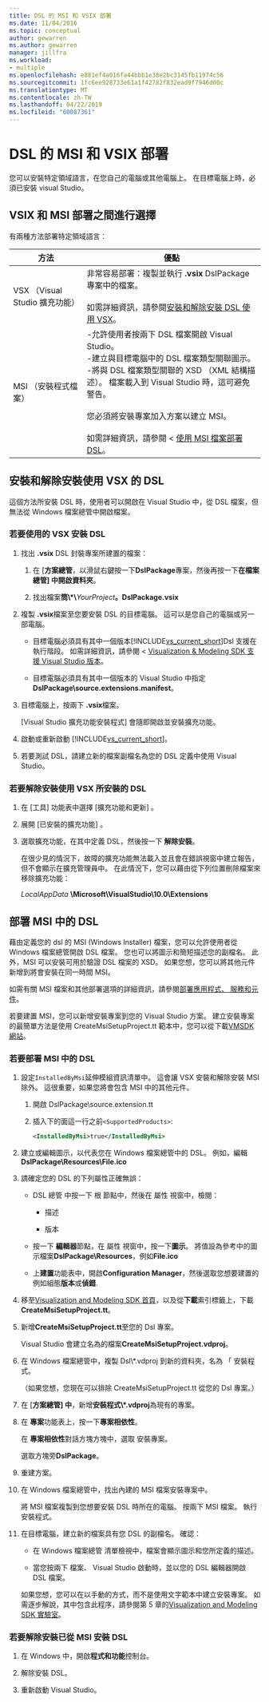 ```yaml
---
title: DSL 的 MSI 和 VSIX 部署
ms.date: 11/04/2016
ms.topic: conceptual
author: gewarren
ms.author: gewarren
manager: jillfra
ms.workload:
- multiple
ms.openlocfilehash: e881ef4a016fa44bbb1e38e2bc3145fb11974c56
ms.sourcegitcommit: 1fc6ee928733e61a1f42782f832ead9f7946d00c
ms.translationtype: MT
ms.contentlocale: zh-TW
ms.lasthandoff: 04/22/2019
ms.locfileid: "60087361"
---
```

# <a name="msi-and-vsix-deployment-of-a-dsl"></a>DSL 的 MSI 和 VSIX 部署
您可以安裝特定領域語言，在您自己的電腦或其他電腦上。 在目標電腦上時，必須已安裝 visual Studio。

## <a name="which"></a> VSIX 和 MSI 部署之間進行選擇
 有兩種方法部署特定領域語言：

|方法|優點|
|-|-|
|VSX （Visual Studio 擴充功能）|非常容易部署：複製並執行 **.vsix** DslPackage 專案中的檔案。<br /><br /> 如需詳細資訊，請參閱[安裝和解除安裝 DSL 使用 VSX](#Installing)。|
|MSI （安裝程式檔案）|-允許使用者按兩下 DSL 檔案開啟 Visual Studio。<br />-建立與目標電腦中的 DSL 檔案類型關聯圖示。<br />-將與 DSL 檔案類型關聯的 XSD （XML 結構描述）。 檔案載入到 Visual Studio 時，這可避免警告。<br /><br /> 您必須將安裝專案加入方案以建立 MSI。<br /><br /> 如需詳細資訊，請參閱 <<c0> [ 使用 MSI 檔案部署 DSL](#msi)。|

## <a name="Installing"></a> 安裝和解除安裝使用 VSX 的 DSL

這個方法所安裝 DSL 時，使用者可以開啟在 Visual Studio 中，從 DSL 檔案，但無法從 Windows 檔案總管中開啟檔案。

### <a name="to-install-a-dsl-by-using-the-vsx"></a>若要使用的 VSX 安裝 DSL

1. 找出 **.vsix** DSL 封裝專案所建置的檔案：

   1. 在 [**方案總管**，以滑鼠右鍵按一下**DslPackage**專案，然後再按一下**在檔案總管] 中開啟資料夾**。

   2. 找出檔案**筒\\\*\\**_YourProject_**。DslPackage.vsix**

2. 複製 **.vsix**檔案至您要安裝 DSL 的目標電腦。 這可以是您自己的電腦或另一部電腦。

   - 目標電腦必須具有其中一個版本[!INCLUDE[vs_current_short](../code-quality/includes/vs_current_short_md.md)]Dsl 支援在執行階段。 如需詳細資訊，請參閱 < [Visualization & Modeling SDK 支援 Visual Studio 版本](../modeling/supported-visual-studio-editions-for-visualization-amp-modeling-sdk.md)。

   - 目標電腦必須具有其中一個版本的 Visual Studio 中指定**DslPackage\source.extensions.manifest**。

3. 目標電腦上，按兩下 **.vsix**檔案。

    [Visual Studio 擴充功能安裝程式] 會隨即開啟並安裝擴充功能。

4. 啟動或重新啟動 [!INCLUDE[vs_current_short](../code-quality/includes/vs_current_short_md.md)]。

5. 若要測試 DSL，請建立新的檔案副檔名為您的 DSL 定義中使用 Visual Studio。

### <a name="to-uninstall-a-dsl-that-was-installed-by-using-vsx"></a>若要解除安裝使用 VSX 所安裝的 DSL

1. 在 [工具]  功能表中選擇 [擴充功能和更新] 。

2. 展開 [已安裝的擴充功能] 。

3. 選取擴充功能，在其中定義 DSL，然後按一下 **解除安裝**。

   在很少見的情況下，故障的擴充功能無法載入並且會在錯誤視窗中建立報告，但不會顯示在擴充管理員中。 在此情況下，您可以藉由從下列位置刪除檔案來移除擴充功能：

   *LocalAppData* **\Microsoft\VisualStudio\10.0\Extensions**

## <a name="msi"></a> 部署 MSI 中的 DSL
 藉由定義您的 dsl 的 MSI (Windows Installer) 檔案，您可以允許使用者從 Windows 檔案總管開啟 DSL 檔案。 您也可以將圖示和簡短描述您的副檔名。 此外，MSI 可以安裝可用於驗證 DSL 檔案的 XSD。 如果您想，您可以將其他元件新增到將會安裝在同一時間 MSI。

 如需有關 MSI 檔案和其他部署選項的詳細資訊，請參閱[部署應用程式、 服務和元件](../deployment/deploying-applications-services-and-components.md)。

 若要建置 MSI，您可以新增安裝專案到您的 Visual Studio 方案。 建立安裝專案的最簡單方法是使用 CreateMsiSetupProject.tt 範本中，您可以從下載[VMSDK 網站](http://go.microsoft.com/fwlink/?LinkID=186128)。

### <a name="to-deploy-a-dsl-in-an-msi"></a>若要部署 MSI 中的 DSL

1. 設定`InstalledByMsi`延伸模組資訊清單中。 這會讓 VSX 安裝和解除安裝 MSI 除外。 這很重要，如果您將會包含 MSI 中的其他元件。

   1. 開啟 DslPackage\source.extension.tt

   2. 插入下的面這一行之前`<SupportedProducts>`:

       ```xml
       <InstalledByMsi>true</InstalledByMsi>
       ```

2. 建立或編輯圖示，以代表您在 Windows 檔案總管中的 DSL。 例如，編輯**DslPackage\Resources\File.ico**

3. 請確定您的 DSL 的下列屬性正確無誤：

   - DSL 總管 中按一下 根 節點中，然後在 屬性 視窗中，檢閱：

       - 描述

       - 版本

   - 按一下 **編輯器**節點，在 屬性 視窗中，按一下**圖示**。 將值設為參考中的圖示檔案**DslPackage\Resources**，例如**File.ico**

   - 上**建置**功能表中，開啟**Configuration Manager**，然後選取您想要建置的例如組態**版本**或**偵錯**.

4. 移至[Visualization and Modeling SDK 首頁](http://go.microsoft.com/fwlink/?LinkID=186128)，以及從**下載**索引標籤上，下載**CreateMsiSetupProject.tt**。

5. 新增**CreateMsiSetupProject.tt**至您的 Dsl 專案。

    Visual Studio 會建立名為的檔案**CreateMsiSetupProject.vdproj**。

6. 在 Windows 檔案總管中，複製 Dsl\\*.vdproj 到新的資料夾，名為 「 安裝程式。

    （如果您想，您現在可以排除 CreateMsiSetupProject.tt 從您的 Dsl 專案。）

7. 在 [**方案總管] 中**，新增**安裝程式\\\*.vdproj**為現有的專案。

8. 在 **專案**功能表上，按一下**專案相依性**。

    在 **專案相依性**對話方塊方塊中，選取 安裝專案。

    選取方塊旁**DslPackage**。

9. 重建方案。

10. 在 Windows 檔案總管中，找出內建的 MSI 檔案安裝專案中。

     將 MSI 檔案複製到您想要安裝 DSL 時所在的電腦。 按兩下 MSI 檔案。 執行安裝程式。

11. 在目標電腦，建立新的檔案具有您 DSL 的副檔名。 確認：

    - 在 Windows 檔案總管 清單檢視中，檔案會顯示圖示和您所定義的描述。

    - 當您按兩下 檔案、 Visual Studio 啟動時，並以您的 DSL 編輯器開啟 DSL 檔案。

    如果您想，您可以在以手動的方式，而不是使用文字範本中建立安裝專案。 如需逐步解說，其中包含此程序，請參閱第 5 章的[Visualization and Modeling SDK 實驗室](http://go.microsoft.com/fwlink/?LinkId=208878)。

### <a name="to-uninstall-a-dsl-that-was-installed-from-an-msi"></a>若要解除安裝已從 MSI 安裝 DSL

1. 在 Windows 中，開啟**程式和功能**控制台。

2. 解除安裝 DSL。

3. 重新啟動 Visual Studio。